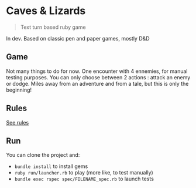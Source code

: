 # Caves & Lizards
> Text turn based ruby game

In dev.
Based on classic pen and paper games, mostly D&D

## Game
Not many things to do for now.
One encounter with 4 ennemies, for manual testing purposes.
You can only choose between 2 actions : attack an enemy or dodge. Miles away from an adventure and from a tale, but this is only the beginning!

## Rules
[See rules](https://github.com/LoanR/caves-and-lizards/blob/master/rules/rules.md)

## Run
You can clone the project and:
- `bundle install` to install gems
- `ruby run/launcher.rb` to play (more like, to test manually)
- `bundle exec rspec spec/FILENAME_spec.rb` to launch tests
